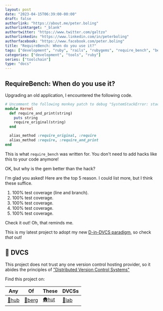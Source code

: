 ```yaml
---
layout: post
date: "2023-04-15T06:39:00-00:00"
draft: false
authorlink: "https://about.me/peter.boling"
authorlinktarget: "_blank"
authortwitter: "https://www.twitter.com/galtzo"
authorlinkedin: "https://www.linkedin.com/in/peterboling"
authorfacebook: "https://www.facebook.com/peter.boling"
title: "RequireBench: When do you use it?"
tags: ["development", "ruby", "rails", "rubygems", "require_bench", "benchmarking"]
categories: ["development", "tools", "ruby"]
series: ["toolchain"]
type: "docs"
---
```

## RequireBench: When do you use it?

Upgrading an old application, I encountered the following code.

```ruby
# Uncomment the following monkey patch to debug "SystemStackError: stack level too deep" during boot up
module Kernel
  def require_and_print(string)
    puts string
    require_original(string)
  end

  alias_method :require_original, :require
  alias_method :require, :require_and_print
end
```

This is what `require_bench` was written for.  You don't need to add hacks like this to your code anymore!

OK, but why is the gem better than the hack?

I'm glad you asked!  Here are the top 5 reason.  I could list more, but I think these suffice.

1. 100% test coverage (line and branch).
2. 100% test coverage.
3. 100% test coverage.
4. 100% test coverage.
5. 100% test coverage.

Check it out!  Oh, that reminds me.

This is my latest project to adopt my new [D-in-DVCS paradigm][💎d-in-dvcs], so check _that_ out!

## 🛞 DVCS

This project does not trust any one version control hosting provider,
so it abides the principles of ["Distributed Version Control Systems"][💎d-in-dvcs]

Find this project on:

| Any            | Of               | These          | DVCSs          |
|----------------|------------------|----------------|----------------|
| [🐙hub][🐙hub] | [🧊berg][🧊berg] | [🛖hut][🛖hut] | [🧪lab][🧪lab] |

[comment]: <> ( DVCS LINKS )

[💎d-in-dvcs]: https://railsbling.com/posts/dvcs/put_the_d_in_dvcs/

[🧊berg]: https://codeberg.org/pboling/require_bench
[🐙hub]: https://github.com/pboling/require_bench
[🛖hut]: https://git.sr.ht/~galtzo/require_bench
[🧪lab]: https://gitlab.com/pboling/require_bench

